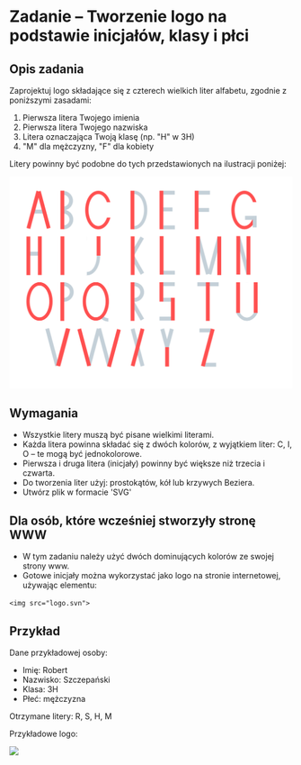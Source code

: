 # Zadanie – Tworzenie logo na podstawie inicjałów, klasy i płci

## Opis zadania

Zaprojektuj logo składające się z czterech wielkich liter alfabetu, zgodnie z poniższymi zasadami:

1. Pierwsza litera Twojego imienia
2. Pierwsza litera Twojego nazwiska
3. Litera oznaczająca Twoją klasę (np. "H" w 3H)
4. "M" dla mężczyzny, "F" dla kobiety

Litery powinny być podobne do tych przedstawionych na ilustracji poniżej:

<img  src="alfabet.png" >

## Wymagania

- Wszystkie litery muszą być pisane wielkimi literami.
- Każda litera powinna składać się z dwóch kolorów, z wyjątkiem liter: C, I, O – te mogą być jednokolorowe.
- Pierwsza i druga litera (inicjały) powinny być większe niż trzecia i czwarta.
- Do tworzenia liter użyj: prostokątów, kół lub krzywych Beziera.
- Utwórz plik w formacie 'SVG'


## Dla osób, które wcześniej stworzyły stronę WWW

- W tym zadaniu należy użyć dwóch dominujących kolorów ze swojej strony www.
- Gotowe inicjały można wykorzystać jako logo na stronie internetowej, używając elementu:


```<img src="logo.svn">```

## Przykład

Dane przykładowej osoby:
- Imię: Robert
- Nazwisko: Szczepański
- Klasa: 3H
- Płeć: mężczyzna

Otrzymane litery: R, S, H, M

Przykładowe logo:

<img  src="logo_rshm.png">


